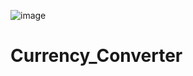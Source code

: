 ![image](https://github.com/user-attachments/assets/2bc5ec5f-e48c-48d1-9c73-3ec26e6d13f5)

# Currency_Converter
